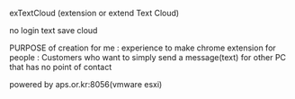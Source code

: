 exTextCloud (extension or extend Text Cloud)

no login text save cloud


PURPOSE of creation
for me : experience to make chrome extension
for people : Customers who want to simply send a message(text) for other PC that has no point of contact

powered by aps.or.kr:8056(vmware esxi)
